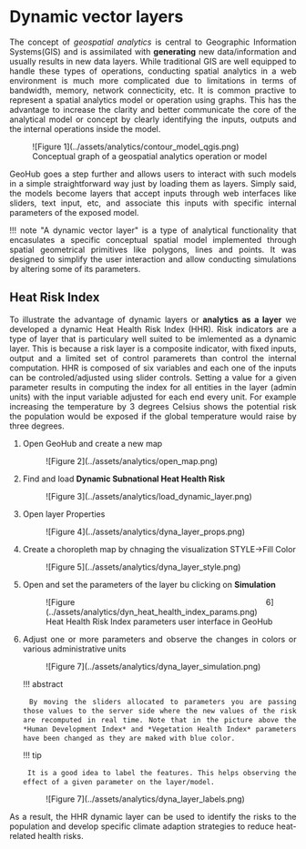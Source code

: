 
<style>body {text-align: justify}</style>
# Dynamic vector layers

The concept of *geospatial analytics* is central to Geographic Information Systems(GIS) and is assimilated with **generating** new data/information and usually results in new data layers. While traditional GIS are well equipped to handle these types of operations, conducting spatial analytics in a web environment is much more complicated due to limitations in terms of bandwidth, memory, network connecticity, etc.
It is common practive to represent a spatial analytics model or operation using graphs. This has the advantage to increase the clarity and better communicate the core of the analytical model or concept by clearly identifying the inputs, outputs and the internal operations inside the model.

<figure markdown="span">
  ![Figure 1](../assets/analytics/contour_model_qgis.png)
  <figcaption>Conceptual graph of a geospatial analytics operation or model</figcaption>
</figure>

GeoHub goes a step further and allows users to interact with such models in a simple straightforward way just by loading them as layers. Simply said, the models become layers that accept  inputs  through web interfaces like sliders, text input, etc, and  associate this inputs with specific internal parameters of the exposed model. 

!!! note "A dynamic vector layer"
    is a type of analytical functionality that encasulates a specific conceptual spatial model implemented through spatial geometrical primitives like polygons, lines and points. It was designed to simplify the user interaction and allow conducting simulations by altering some of its parameters.


## Heat Risk Index

To illustrate the advantage of dynamic layers or **analytics as a layer** we developed a dynamic Heat Health Risk Index (HHR).
Risk indicators are a type of layer that is particulary well suited to be imlemented as a dynamic layer. This is because a  risk layer is a composite indicator, with fixed inputs, output and a limited set of control paramerets than control the internal computation. 
HHR is composed of six variables and each one of the inputs can be controled/adjusted using slider controls. Setting a value for a given parameter results in computing the index  for all entities in the layer (admin units) with the input variable adjusted for each end every unit. For example increasing the temperature by 3 degrees Celsius  shows the potential risk the population would be exposed if the global temperature  would raise by three degrees.


1. Open GeoHub and create a new map 

    <figure markdown="span">
      ![Figure 2](../assets/analytics/open_map.png)
    </figure>

2. Find and load **Dynamic Subnational Heat Health Risk**

    <figure markdown="span">
      ![Figure 3](../assets/analytics/load_dynamic_layer.png)
    </figure>

3. Open layer Properties

    <figure markdown="span">
      ![Figure 4](../assets/analytics/dyna_layer_props.png)
    </figure>

4. Create a choropleth map by chnaging the visualization STYLE->Fill Color

    <figure markdown="span">
      ![Figure 5](../assets/analytics/dyna_layer_style.png)
    </figure>

4. Open and set the parameters of the layer bu clicking on **Simulation**
    <figure markdown="span">
      ![Figure 6](../assets/analytics/dyn_heat_health_index_params.png)
      <figcaption>Heat Health Risk Index parameters user interface in GeoHub</figcaption>
    </figure>

5. Adjust one or more parameters and observe the changes in colors or various administrative
   units

    <figure markdown="span">
      ![Figure 7](../assets/analytics/dyna_layer_simulation.png)
    </figure>

    !!! abstract

        By moving the sliders allocated to parameters you are passing those values to the server side where the new values of the risk are recomputed in real time. Note that in the picture above the *Human Development Index* and *Vegetation Health Index* parameters have been changed as they are maked with blue color.
    
    
    !!! tip

        It is a good idea to label the features. This helps observing the effect of a given parameter on the layer/model.

    <figure markdown="span">
      ![Figure 7](../assets/analytics/dyna_layer_labels.png)
    </figure>


As a result,  the HHR dynamic layer can be used to identify the risks to the population and develop specific climate adaption strategies to reduce heat-related health risks.

